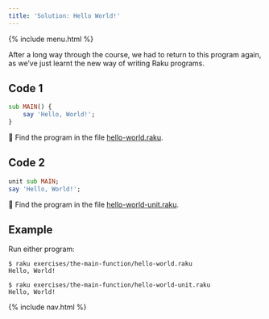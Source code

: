 ```yaml
---
title: 'Solution: Hello World!'
---
```


{% include menu.html %}

After a long way through the course, we had to return to this program again, as we’ve just learnt the new way of writing Raku programs.

## Code 1

```raku
sub MAIN() {
    say 'Hello, World!';
}
```

🦋 Find the program in the file [hello-world.raku](https://github.com/ash/raku-course/blob/master/exercises/the-main-function/hello-world.raku).

## Code 2

```raku
unit sub MAIN;
say 'Hello, World!';
```

🦋 Find the program in the file [hello-world-unit.raku](https://github.com/ash/raku-course/blob/master/exercises/the-main-function/hello-world-unit.raku).

## Example

Run either program:

```console
$ raku exercises/the-main-function/hello-world.raku
Hello, World!

$ raku exercises/the-main-function/hello-world-unit.raku
Hello, World!
```

{% include nav.html %}
